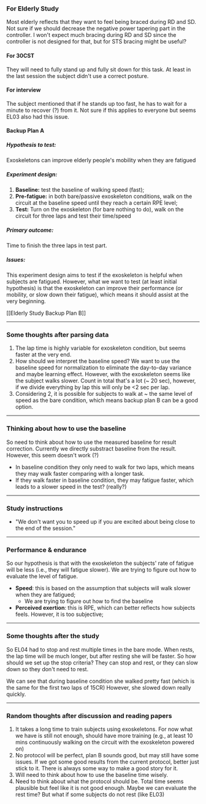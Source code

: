 
### For Elderly Study
Most elderly reflects that they want to feel being braced during RD and SD. Not sure if we should decrease the negative power tapering part in the controller.
I won't expect much bracing during RD and SD since the controller is not designed for that, but for STS bracing might be useful?

#### For 30CST
They will need to fully stand up and fully sit down for this task. At least in the last session the subject didn't use a correct posture.

#### For interview
The subject mentioned that if he stands up too fast, he has to wait for a minute to recover (?) from it. Not sure if this applies to everyone but seems EL03 also had this issue.

#### Backup Plan A
##### Hypothesis to test:
Exoskeletons can improve elderly people's mobility when they are fatigued
##### Experiment design:
1. **Baseline:** test the baseline of walking speed (fast);
2. **Pre-fatigue:** in both bare/passive exoskeleton conditions, walk on the circuit at the baseline speed until they reach a certain RPE level;
3. **Test:** Turn on the exoskeleton (for bare nothing to do), walk on the circuit for three laps and test their time/speed
##### Primary outcome:
Time to finish the three laps in test part.
##### Issues:
This experiment design aims to test if the exoskeleton is helpful when subjects are fatigued. However, what we want to test (at least initial hypothesis) is that the exoskeleton can improve their performance (or mobility, or slow down their fatigue), which means it should assist at the very beginning.

[[Elderly Study Backup Plan B]]


***
### Some thoughts after parsing data
1. The lap time is highly variable for exoskeleton condition, but seems faster at the very end.
2. How should we interpret the baseline speed? We want to use the baseline speed for normalization to eliminate the day-to-day variance and maybe learning effect. However, with the exoskeleton seems like the subject walks slower. Count in total that's a lot (~ 20 sec), however, if we divide everything by lap this will only be <2 sec per lap.
3. Considering 2, it is possible for subjects to walk at ~ the same level of speed as the bare condition, which means backup plan B can be a good option.

***
### Thinking about how to use the baseline

So need to think about how to use the measured baseline for result correction. Currently we directly substract baseline from the result. However, this seem doesn't work (?)
- In baseline condition they only need to walk for two laps, which means they may walk faster comparing with a longer task.
- If they walk faster in baseline condition, they may fatigue faster, which leads to a slower speed in the test? (really?)

***
### Study instructions
- "We don't want you to speed up if you are excited about being close to the end of the session."

***
### Performance & endurance
So our hypothesis is that with the exoskeleton the subjects' rate of fatigue will be less (i.e., they will fatigue slower). We are trying to figure out how to evaluate the level of fatigue. 
- **Speed**: this is based on the assumption that subjects will walk slower when they are fatigued;
	- We are trying to figure out how to find the baseline 
- **Perceived exertion**: this is RPE, which can better reflects how subjects feels. However, it is too subjective; 

***
### Some thoughts after the study 
So EL04 had to stop and rest multiple times in the bare mode. When rests, the lap time will be much longer, but after resting she will be faster.
So how should we set up the stop criteria? They can stop and rest, or they can slow down so they don't need to rest.

We can see that during baseline condition she walked pretty fast (which is the same for the first two laps of 15CR) However, she slowed down really quickly.


***
### Random thoughts after discussion and reading papers
1. It takes a long time to train subjects using exoskeletons. For now what we have is still not enough, should have more training (e.g., at least 10 mins continuously walking on the circuit with the exoskeleton powered on)
2. No protocol will be perfect, plan B sounds good, but may still have some issues. If we got some good results from the current protocol, better just stick to it. There is always some way to make a good story for it.
3. Will need to think about how to use the baseline time wisely.
4. Need to think about what the protocol should be. Total time seems plausible but feel like it is not good enough. Maybe we can evaluate the rest time? But what if some subjects do not rest (like EL03)